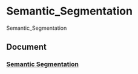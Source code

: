 # Semantic_Segmentation
Semantic_Segmentation

## Document

### [Semantic Segmentation](https://docs.google.com/document/d/1Y4zW7HYvpwXUhkh4jQjMSv_eTRw0yrB9VOvn74tj5Zc/edit?usp=sharing)
